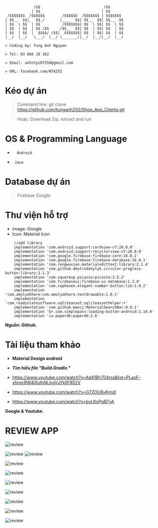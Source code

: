 ```
             /$$                             /$$
            | $$                            | $$
 /$$$$$$$  /$$$$$$        /$$$$$$  /$$$$$$$ | $$$$$$$
| $$__  $$|_  $$_/       |____  $$| $$__  $$| $$__  $$
| $$  \ $$  | $$          /$$$$$$$| $$  \ $$| $$  \ $$
| $$  | $$  | $$ /$$     /$$__  $$| $$  | $$| $$  | $$
| $$  | $$  |  $$$$/ /$$|  $$$$$$$| $$  | $$| $$  | $$
|__/  |__/   \___/  |__/ \_______/|__/  |__/|__/  |__/

> Coding by: Tung Anh Nguyen

> Tel: 03 666 18 162

> Email: anhntps07556@gmail.com

> URL: facebook.com/NTA252

```

# Kéo dự án 

> Command line: git clone https://github.com/tunganh252/Shop_App_Clients.git

> Hoặc: Download Zip, extract and run

# OS & Programming Language

* ```  Android```

* ```  Java ```

# Database dự án

> Firebase Google



# Thư viện hỗ trợ

- Image: Google
- Icon: Material Icon
```
    //add library
    implementation 'com.android.support:cardview-v7:28.0.0'
    implementation 'com.android.support:recyclerview-v7:28.0.0'
    implementation 'com.google.firebase:firebase-core:16.0.1'
    implementation 'com.google.firebase:firebase-database:16.0.1'
    implementation 'com.rengwuxian.materialedittext:library:2.1.4'
    implementation 'com.github.dmytrodanylyk.circular-progress-button:library:1.1.3'
    implementation 'com.squareup.picasso:picasso:2.5.2'
    implementation 'com.firebaseui:firebase-ui-database:1.2.0'
    implementation 'com.cepheuen.elegant-number-button:lib:1.0.2'
    implementation 'com.amulyakhare:com.amulyakhare.textdrawable:1.0.1'
    implementation 'com.readystatesoftware.sqliteasset:sqliteassethelper:+'
    implementation 'com.github.mancj:MaterialSearchBar:0.8.1'
    implementation 'br.com.simplepass:loading-button-android:1.14.0'
    implementation 'io.paperdb:paperdb:2.6'
```
**Nguồn: Github.**

# Tài liệu tham khảo


- **Material Design android**

- ***Tìm hiểu file "Build.Gradle."***
- https://www.youtube.com/watch?v=Ad41Bh704ms&list=PLaoF-xhnnrRW4lXuIhNLhgVuYkIlF852V
- https://www.youtube.com/watch?v=G7ZOU8yKmdI
- https://www.youtube.com/watch?v=byLKoPgB7yA

**Google & Youtube.**


# REVIEW APP

![review](https://scontent.fsgn4-1.fna.fbcdn.net/v/t1.0-9/49461839_1043603759155155_5164351238866731008_n.jpg?_nc_cat=101&_nc_ht=scontent.fsgn4-1.fna&oh=0f135bc1b3cec0d256d430ab083eda77&oe=5CD76B2B)

![review](https://scontent.fsgn8-1.fna.fbcdn.net/v/t1.0-9/48987881_1043744992474365_2070856745630040064_n.jpg?_nc_cat=110&_nc_ht=scontent.fsgn8-1.fna&oh=8d61747782afd7b04505e1fd645c8512&oe=5CD454DB)   ![review](https://scontent.fsgn4-1.fna.fbcdn.net/v/t1.0-9/49098706_1043745015807696_5489694101005664256_n.jpg?_nc_cat=105&_nc_ht=scontent.fsgn4-1.fna&oh=94078149dc0d600aa059e9c6d7197340&oe=5C967159)



![review](https://scontent.fsgn4-1.fna.fbcdn.net/v/t1.0-9/49012542_1043745042474360_3424099751170146304_n.jpg?_nc_cat=100&_nc_ht=scontent.fsgn4-1.fna&oh=199a03bc3f4d76b4bdbf344e1cc78a3c&oe=5CD23435)

![review](https://scontent.fsgn3-1.fna.fbcdn.net/v/t1.0-9/48917639_1043745069141024_8875326922481991680_n.jpg?_nc_cat=106&_nc_ht=scontent.fsgn3-1.fna&oh=3db3fedfa03a7c8a4fd5e896ff08c828&oe=5C8CA40D)

![review](https://scontent.fsgn3-1.fna.fbcdn.net/v/t1.0-9/49250789_1043745115807686_7052768794648772608_n.jpg?_nc_cat=106&_nc_ht=scontent.fsgn3-1.fna&oh=bcb80919039fedb9cd2aa2b5b927b0fc&oe=5CC7A1B7)

![review](https://scontent.fsgn4-1.fna.fbcdn.net/v/t1.0-9/48984817_1043745149141016_7445935216230662144_n.jpg?_nc_cat=103&_nc_ht=scontent.fsgn4-1.fna&oh=cc4888e46249ca79cd0f199876ce944c&oe=5C91E8DA)

![review](https://scontent.fsgn3-1.fna.fbcdn.net/v/t1.0-9/49158964_1043745182474346_5294078243551313920_n.jpg?_nc_cat=107&_nc_ht=scontent.fsgn3-1.fna&oh=26adb6307569078cb3f82b883e73505b&oe=5C9E909F)

![review](https://scontent.fsgn3-1.fna.fbcdn.net/v/t1.0-9/49151459_1043745212474343_6200975002011959296_n.jpg?_nc_cat=111&_nc_ht=scontent.fsgn3-1.fna&oh=23c2eff1d6c0b088e5b45671621ad362&oe=5C909780)

![review](https://scontent.fsgn4-1.fna.fbcdn.net/v/t1.0-9/49175113_1043745242474340_6127875813980241920_n.jpg?_nc_cat=101&_nc_ht=scontent.fsgn4-1.fna&oh=46d595d00f36c50a03f57db9c6a0617f&oe=5C8DB4D8)
